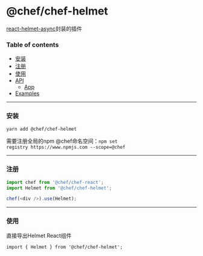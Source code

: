 # @chef/chef-helmet
[react-helmet-async](https://github.com/staylor/react-helmet-async)封装的插件

### Table of contents

* [安装](#安装)
* [注册](#注册)
* [使用](#使用)
* [API](#api)
  * [App](#app)
* [Examples](#examples)

---

### 安装

```sh
yarn add @chef/chef-helmet
```
需要注册全局的npm @chef命名空间：`npm set registry https://www.npmjs.com --scope=@chef`

---


### 注册

```js
import chef from '@chef/chef-react';
import Helmet from '@chef/chef-helmet';

chef(<div />).use(Helmet);
```

---


### 使用
直接导出Helmet React组件

```
import { Helmet } from '@chef/chef-helmet';
```


